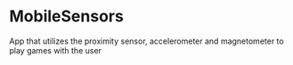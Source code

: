 # MobileSensors


App that utilizes the proximity sensor, accelerometer and magnetometer to play games with the user
